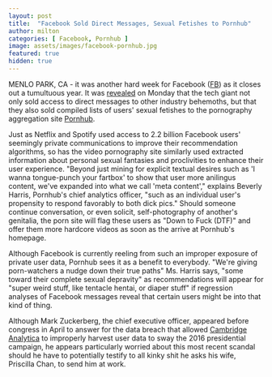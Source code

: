 ```yaml
---
layout: post
title:  "Facebook Sold Direct Messages, Sexual Fetishes to Pornhub"
author: milton
categories: [ Facebook, Pornhub ]
image: assets/images/facebook-pornhub.jpg
featured: true
hidden: true
---
```


MENLO PARK, CA - it was another hard week for Facebook ([FB](https://finance.yahoo.com/quote/FB/)) as it closes out a tumultuous year. It was [revealed](https://www.nytimes.com/2018/12/18/technology/facebook-privacy.html) on Monday that the tech giant not only sold access to direct messages to other industry behemoths, but that they also sold compiled lists of users' sexual fetishes to the pornography aggregation site [Pornhub](https://www.bloomberg.com/research/stocks/private/snapshot.asp?privcapId=142431065).

Just as Netflix and Spotify used access to 2.2 billion Facebook users' seemingly private communications to improve their recommendation algorithms, so has the video pornography site similarly used extracted information about personal sexual fantasies and proclivities to enhance their user experience. "Beyond just mining for explicit textual desires such as 'I wanna tongue-punch your fartbox' to show that user more anilingus content, we've expanded into what we call 'meta content'," explains Beverly Harris, Pornhub's chief analytics officer, "such as an individual user's propensity to respond favorably to both dick pics." Should someone continue conversation, or even solicit, self-photography of another's genitalia, the porn site will flag these users as "Down to Fuck (DTF)" and offer them more hardcore videos as soon as the arrive at Pornhub's homepage.

Although Facebook is currently reeling from such an improper exposure of private user data, Pornhub sees it as a benefit to everybody. "We're giving porn-watchers a nudge down their true paths" Ms. Harris says, "some toward their complete sexual depravity" as recommendations will appear for "super weird stuff, like tentacle hentai, or diaper stuff" if regression analyses of Facebook messages reveal that certain users might be into that kind of thing. 

Although Mark Zuckerberg, the chief executive officer, appeared before congress in April to answer for the data breach that allowed [Cambridge Analytica](https://www.nytimes.com/2018/03/17/us/politics/cambridge-analytica-trump-campaign.html?module=inline) to improperly harvest user data to sway the 2016 presidential campaign, he appears particularly worried about this most recent scandal should he have to potentially testify to all kinky shit he asks his wife, Priscilla Chan, to send him at work.